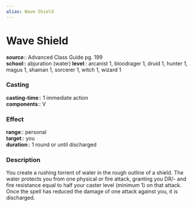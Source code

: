 ```yaml
---
alias: Wave Shield
---
```


# Wave Shield 

**source**:: Advanced Class Guide pg. 199  
**school**:: abjuration (water)
**level**:: arcanist 1, bloodrager 1, druid 1, hunter 1, magus 1, shaman 1, sorcerer 1, witch 1, wizard 1

### Casting 

**casting-time**:: 1 immediate action  
**components**:: V

### Effect 

**range**:: personal  
**target**:: you  
**duration**:: 1 round or until discharged

### Description 

You create a rushing torrent of water in the rough outline of a shield. The water protects you from one physical or fire attack, granting you DR/- and fire resistance equal to half your caster level (minimum 1) on that attack. Once the spell has reduced the damage of one attack against you, it is discharged.
